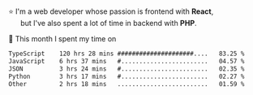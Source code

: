 ⭐ I'm a web developer whose passion is frontend with <b>React</b>,<br/>
&nbsp; &nbsp; &nbsp; but I've also spent a lot of time in backend with <b>PHP</b>.

📅 This month I spent my time on

<!--START_SECTION:waka-->

```txt
TypeScript    120 hrs 28 mins #####################....   83.25 %
JavaScript    6 hrs 37 mins   #........................   04.57 %
JSON          3 hrs 24 mins   #........................   02.35 %
Python        3 hrs 17 mins   #........................   02.27 %
Other         2 hrs 18 mins   .........................   01.59 %
```

<!--END_SECTION:waka-->
